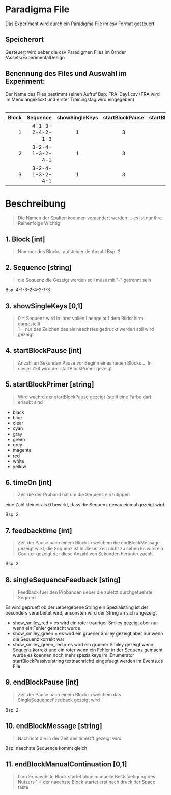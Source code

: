 # Paradigma File

Das Experiment wird durch ein Paradigma File im csv Format gesteuert.
## Speicherort
Gesteuert wird ueber die csv Paradigmen Files im Ornder /Assets/ExperimentalDesign

## Benennung des Files und Auswahl im Experiment:
Der Name des Files bestimmt seinen Aufruf 
Bsp: FRA_Day1.csv (FRA wird im Menu angeklickt und erster Trainingstag wird eingegeben)
<br/><br/>






|Block|Sequence|showSingleKeys|startBlockPause|startBlockPrimer|timeOn|feedbacktime|singleSequenceFeedback|endBlockPause|endBlockMessage|endBlockManualContinuation|
|----:|------------:|:----:|:----:|:----:|:-------------:|:----:|:----:|:----:|:-----:|:----------------:|
|1|4-1-3-2-4-2-1-3|1|3|red|-1|4|show_red_smiley|5|myendblockmessage|1|
|2|3-2-4-1-3-2-4-1|1|3|red|-1|4|show_green_smiley|5|myendblockmessage|1|
|3|3-2-4-1-3-2-4-1|1|3|red|-1|4|mycurrentstringmessageasfeeback|5|myendblockmessage|1|

# Beschreibung
> Die Namen der Spalten koennen veraendert werden ... es ist nur ihre Reihenfolge Wichtig
## 1. Block [int]
> Nummer des Blocks, aufsteigende Anzahl
Bsp: 2
## 2. Sequence [string]
> die Sequenz die Gezeigt werden soll muss mit "-" getrennt sein

Bsp: 4-1-3-2-4-2-1-3

## 3. showSingleKeys [0,1]
> 0 = Sequenz wird in ihrer vollen Laenge auf dem Bildschirm dargestellt <br>
> 1 = nur das Zeichen das als naechstes gedruckt werden soll wird gezeigt

## 4. startBlockPause  [int] 
> Anzahl an Sekunden Pause vor Beginn eines neuen Blocks ... In dieser ZEit wird der startBlockPrimer gezeigt
## 5. startBlockPrimer [string]
> Wird waehrd der startBlockPause gezeigt (stellt eine Farbe dar) erlaubt sind
* black
* blue
* clear
* cyan
* gray
* green
* grey
* magenta
* red
* white
* yellow

## 6. timeOn [int]
> Zeit die der Proband hat um die Sequenz einzutippen
> 
eine Zahl kleiner als 0 bewirkt, dass die Sequenz genau einmal gezeigt wird

Bsp: 2

## 7. feedbacktime [int]
> Zeit der Pause nach einem Block in welchem die endBlockMessage gezeigt wird, die Sequenz ist in dieser Zeit nicht zu sehen
> Es wird ein Counter gezeigt der diese Anzahl von Sekunden herunter zaehlt

Bsp: 2
## 8. singleSequenceFeedback [sting]
> Feedback fuer den Probanden ueber die zuletzt durchgefuehrte Sequenz

Es wird geprueft ob der uebergebene String ein Spezialstring ist der besonders verarbeitet wird, ansonsten wird der String an sich angezeigt
* show_smiley_red = es wird ein roter trauriger Smiley gezeigt aber nur wenn ein Fehler gemacht wurde
* show_smiley_green = es wird ein gruener Smiley gezeigt aber nur wenn die Sequenz korrekt war
* show_smiley_green_red = es wird ein gruener Smiley gezeigt wenn Sequenz korrekt und ein roter wenn ein Fehler in der Sequenz gemacht wurde
es koennen noch mehr spezialkeys im IEnumerator startBlockPassive(string textnachricht) eingefuegt werden im Events.cs File

## 9. endBlockPause [int]
> Zeit der Pause nach einem Block in welchem das SingleSequenceFeedback gezeigt wird

Bsp: 2
## 10. endBlockMessage [string]
> Nachricht die in der Zeit des timeOff gezeigt wird

Bsp: naechste Sequence kommt gleich
## 11. endBlockManualContinuation [0,1]
> 0 = der naechste Block startet ohne manuelle Beststaetigung des Nutzers
> 1 = der naechste Block startet erst nach druck der Space taste

